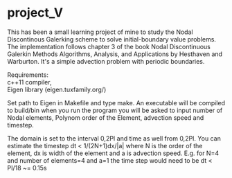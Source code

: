 # project_V
This has been a small learning project of mine
to study the Nodal Discontinous Galerking scheme
to solve initial-boundary value problems. The
implementation follows chapter 3 of the book
Nodal Discontinuous Galerkin Methods Algorithms, 
Analysis, and Applications by Hesthaven and 
Warburton. It's a simple advection problem with
periodic boundaries.

Requirements:  
c++11 compiler,  
Eigen library (eigen.tuxfamily.org/)

Set path to Eigen in Makefile and type make.
An executable will be compiled to build/bin when
you run the program you will be asked to input
number of Nodal elements, Polynom order of the 
Element, advection speed and timestep.

The domain is set to the interval 0,2PI and time
as well from 0,2PI. You can estimate the timestep
dt < 1/(2N+1)dx/|a|
where N is the order of the element, dx is width
of the element and a is advection speed. E.g. for
N=4 and number of elements=4 and a=1 the time step
would need to be dt < PI/18 ~= 0.15s

